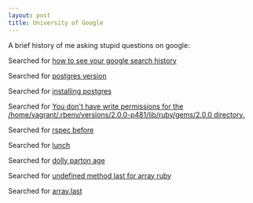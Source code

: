 ```yaml
---
layout: post
title: University of Google 
---
```


A brief history of me asking stupid questions on google:

Searched for [how to see your google search history](https://www.google.com/search?q=how+to+see+your+google+search+history&hl=en)

Searched for [postgres version](https://www.google.com/search?q=postgres+version&hl=en)

Searched for [installing postgres](https://www.google.com/search?q=installing+postgres&hl=en)

Searched for [You don't have write permissions for the /home/vagrant/.rbenv/versions/2.0.0-p481/lib/ruby/gems/2.0.0 directory.](https://www.google.com/search?q=You+don%27t+have+write+permissions+for+the+/home/vagrant/.rbenv/versions/2.0.0-p481/lib/ruby/gems/2.0.0+directory.&hl=en)

Searched for [rspec before](https://www.google.com/search?q=rspec+before&hl=en)

Searched for [lunch](https://www.google.com/maps/search/lunch/@30.2679971,-97.7533986,16z/data=!4m11!2m10!5m9!1e0!1e1!1e2!1e3!3e0!3e1!3e2!3e3!3e4)

Searched for [dolly parton age](https://www.google.com/search?q=dolly+parton+sge&hl=en)

Searched for [undefined method last for array ruby](https://www.google.com/search?q=undefined+method+last+for+array+ruby&hl=en)

Searched for [array.last](https://www.google.com/search?q=array.last&hl=en)


